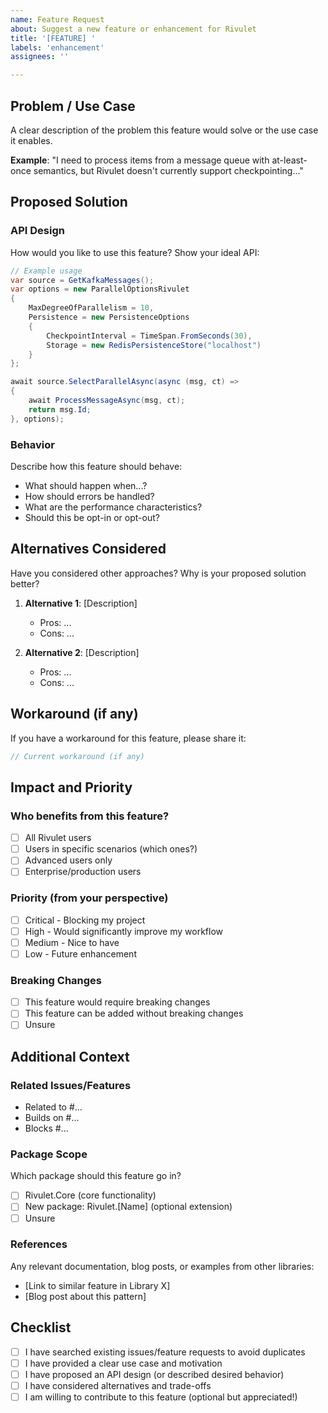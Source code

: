 ```yaml
---
name: Feature Request
about: Suggest a new feature or enhancement for Rivulet
title: '[FEATURE] '
labels: 'enhancement'
assignees: ''

---
```


## Problem / Use Case
A clear description of the problem this feature would solve or the use case it enables.

**Example**:
"I need to process items from a message queue with at-least-once semantics, but Rivulet doesn't currently support checkpointing..."

## Proposed Solution

### API Design
How would you like to use this feature? Show your ideal API:

```csharp
// Example usage
var source = GetKafkaMessages();
var options = new ParallelOptionsRivulet
{
    MaxDegreeOfParallelism = 10,
    Persistence = new PersistenceOptions
    {
        CheckpointInterval = TimeSpan.FromSeconds(30),
        Storage = new RedisPersistenceStore("localhost")
    }
};

await source.SelectParallelAsync(async (msg, ct) =>
{
    await ProcessMessageAsync(msg, ct);
    return msg.Id;
}, options);
```

### Behavior
Describe how this feature should behave:
- What should happen when...?
- How should errors be handled?
- What are the performance characteristics?
- Should this be opt-in or opt-out?

## Alternatives Considered

Have you considered other approaches? Why is your proposed solution better?

1. **Alternative 1**: [Description]
   - Pros: ...
   - Cons: ...

2. **Alternative 2**: [Description]
   - Pros: ...
   - Cons: ...

## Workaround (if any)
If you have a workaround for this feature, please share it:

```csharp
// Current workaround (if any)
```

## Impact and Priority

### Who benefits from this feature?
- [ ] All Rivulet users
- [ ] Users in specific scenarios (which ones?)
- [ ] Advanced users only
- [ ] Enterprise/production users

### Priority (from your perspective)
- [ ] Critical - Blocking my project
- [ ] High - Would significantly improve my workflow
- [ ] Medium - Nice to have
- [ ] Low - Future enhancement

### Breaking Changes
- [ ] This feature would require breaking changes
- [ ] This feature can be added without breaking changes
- [ ] Unsure

## Additional Context

### Related Issues/Features
- Related to #...
- Builds on #...
- Blocks #...

### Package Scope
Which package should this feature go in?
- [ ] Rivulet.Core (core functionality)
- [ ] New package: Rivulet.[Name] (optional extension)
- [ ] Unsure

### References
Any relevant documentation, blog posts, or examples from other libraries:
- [Link to similar feature in Library X]
- [Blog post about this pattern]

## Checklist
- [ ] I have searched existing issues/feature requests to avoid duplicates
- [ ] I have provided a clear use case and motivation
- [ ] I have proposed an API design (or described desired behavior)
- [ ] I have considered alternatives and trade-offs
- [ ] I am willing to contribute to this feature (optional but appreciated!)
